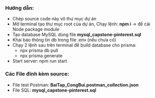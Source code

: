 ### Hướng dẫn:

- Chép source code này vô thư mục dự án
- Mở terminal tạo thư mục root của dự án, Chạy lệnh: **npm i** -> để cài Node package module
- Tạo database MySQL dùng file **mysql_capstone-pinterest.sql**
- Khai báo thông tin db trong file .env (nếu chưa có)
- Chạy 2 lệnh sau trên terminal để build database cho prisma:
  - npx prisma db pull
  - npx prisma generate
- Start server: npm run start

### Các File đính kèm source:

- File test Postman: **BaiTap_CongBui.postman_collection.json**
- File SQL: **mysql_capstone-pinterest.sql**
